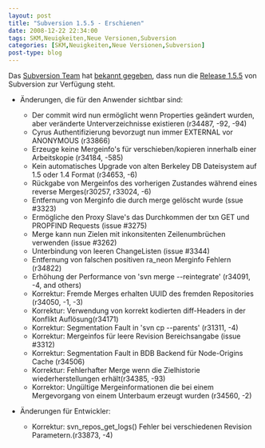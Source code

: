 ```yaml
---
layout: post
title: "Subversion 1.5.5 - Erschienen"
date: 2008-12-22 22:34:00
tags: SKM,Neuigkeiten,Neue Versionen,Subversion
categories: [SKM,Neuigkeiten,Neue Versionen,Subversion]
post-type: blog
---
```

Das <a href="http://subversion.tigris.org/">Subversion Team</a> hat <a href="http://subversion.tigris.org/servlets/NewsItemView?newsItemID=2223">bekannt gegeben</a>, 
dass nun die <a href="http://svn.collab.net/repos/svn/tags/1.5.5/CHANGES">Release 1.5.5</a> von Subversion zur Verfügung steht. 

+ Änderungen, die für den Anwender sichtbar sind:
   + Der commit wird nun ermöglicht wenn Properties geändert wurden, aber veränderte Unterverzeichnisse existieren (r34487, -92, -94)
   + Cyrus Authentifizierung bevorzugt nun immer EXTERNAL vor ANONYMOUS (r33866)
   + Erzeuge keine Mergeinfo's für verschieben/kopieren innerhalb einer Arbeitskopie  (r34184, -585)
   + Kein automatisches Upgrade von alten Berkeley DB Dateisystem auf 1.5 oder 1.4 Format (r34653, -6)
   + Rückgabe von Mergeinfos des vorherigen Zustandes während eines reverse Merges(r30257, r33024, -6)
   + Entfernung von Merginfo die durch merge gelöscht wurde (ssue #3323)
   + Ermögliche den Proxy Slave's das Durchkommen der txn GET und PROPFIND Requests (issue #3275)
   + Merge kann nun Zielen mit inkonsitenten Zeilenumbrüchen verwenden (issue #3262)
   + Unterbindung von leeren ChangeListen (issue #3344)
   + Entfernung von falschen positiven ra_neon Merginfo Fehlern (r34822)
   + Erhöhung der Performance von 'svn merge --reintegrate' (r34091, -4, and others)
   + Korrektur: Fremde Merges erhalten UUID des fremden Repositories (r34050, -1, -3)
   + Korrektur: Verwendung von korrekt kodierten diff-Headers in der Konflikt Auflösung(r34171)
   + Korrektur: Segmentation Fault in 'svn cp --parents' (r31311, -4)
   + Korrektur: Mergeinfos für leere Revision Bereichsangabe  (issue #3312)
   + Korrektur: Segmentation Fault in BDB Backend für Node-Origins Cache (r34506)
   + Korrektur: Fehlerhafter Merge wenn die Zielhistorie wiederherstellungen erhält(r34385, -93)
   + Korrektor: Ungültige Mergeinformationen die bei einem Mergevorgang von einem Unterbaum erzeugt wurden (r34560, -2)

+ Änderungen für Entwickler:
   + Korrektur: svn_repos_get_logs() Fehler bei verschiedenen Revision Parametern.(r33873, -4)
